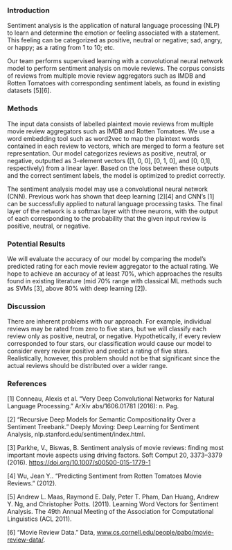 ### Introduction

Sentiment analysis is the application of natural language processing (NLP) to learn and determine the emotion or feeling associated with a statement. This feeling can be categorized as positive, neutral or negative; sad, angry, or happy; as a rating from 1 to 10; etc.

Our team performs supervised learning with a convolutional neural network model to perform sentiment analysis on movie reviews. The corpus consists of reviews from multiple movie review aggregators such as IMDB and Rotten Tomatoes with corresponding sentiment labels, as found in existing datasets [5][6].

### Methods

The input data consists of labelled plaintext movie reviews from multiple movie review aggregators such as IMDB and Rotten Tomatoes. We use a word embedding tool such as word2vec to map the plaintext words contained in each review to vectors, which are merged to form a feature set representation. Our model categorizes reviews as positive, neutral, or negative, outputted as 3-element vectors ([1, 0, 0], [0, 1, 0], and [0, 0,1], respectively) from a linear layer. Based on the loss between these outputs and the correct sentiment labels, the model is optimized to predict correctly.

The sentiment analysis model may use a convolutional neural network (CNN). Previous work has shown that deep learning [2][4] and CNN’s [1] can be successfully applied to natural language processing tasks. The final layer of the network is a softmax layer with three neurons, with the output of each corresponding to the probability that the given input review is positive, neutral, or negative.


### Potential Results

We will evaluate the accuracy of our model by comparing the model’s predicted rating for each movie review aggregator to the actual rating. We hope to achieve an accuracy of at least 70%, which approaches the results found in existing literature (mid 70% range with classical ML methods such as SVMs [3], above 80% with deep learning [2]).

### Discussion

There are inherent problems with our approach. For example, individual reviews may be rated from zero to five stars, but we will classify each review only as positive, neutral, or negative. Hypothetically, if every review corresponded to four stars, our classification would cause our model to consider every review positive and predict a rating of five stars. Realistically, however, this problem should not be that significant since the actual reviews should be distributed over a wider range.

### References

[1] Conneau, Alexis et al. “Very Deep Convolutional Networks for Natural Language Processing.” ArXiv abs/1606.01781 (2016): n. Pag.

[2] “Recursive Deep Models for Semantic Compositionality Over a Sentiment Treebank.” Deeply Moving: Deep Learning for Sentiment Analysis, nlp.stanford.edu/sentiment/index.html.

[3] Parkhe, V., Biswas, B. Sentiment analysis of movie reviews: finding most important movie aspects using driving factors. Soft Comput 20, 3373–3379 (2016). https://doi.org/10.1007/s00500-015-1779-1

[4] Wu, Jean Y.. “Predicting Sentiment from Rotten Tomatoes Movie Reviews.” (2012).

[5] Andrew L. Maas, Raymond E. Daly, Peter T. Pham, Dan Huang, Andrew Y. Ng, and Christopher Potts. (2011). Learning Word Vectors for Sentiment Analysis. The 49th Annual Meeting of the Association for Computational Linguistics (ACL 2011).

[6] “Movie Review Data.” Data, www.cs.cornell.edu/people/pabo/movie-review-data/.

